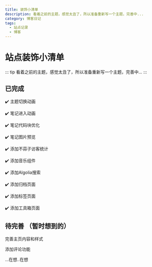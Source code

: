 ```yaml
---
title: 装饰小清单
description: 看着之前的主题，感觉太丑了，所以准备重新写一个主题，完善中...
category: 博客日记
tags: 
  - 站点记录
  - 博客
---
```


# 站点装饰小清单
::: tip
看着之前的主题，感觉太丑了，所以准备重新写一个主题，完善中...
:::
## 已完成

✔️ 主题切换动画    

✔️ 笔记进入动画

✔️ 笔记代码块优化

✔️ 笔记图片预览

✔️ 添加不蒜子访客统计

✔️ 添加音乐组件

✔️ 添加Algolia搜索

✔️ 添加归档页面

✔️ 添加标签页面

✔️ 添加工具箱页面

## 待完善 （暂时想到的）

完善主页内容和样式

添加评论功能

...在想..在想
